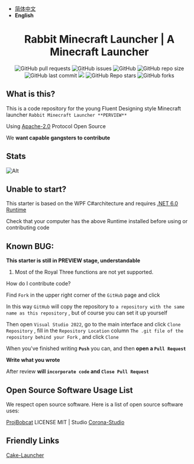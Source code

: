 - [简体中文](https://github.com/TUSITU123/Rabbit-Minecraft-Launcher/blob/main/README.md)
- **English**

<h1 align="center">Rabbit Minecraft Launcher | A Minecraft Launcher</h1>

<p align="center">
<img alt="GitHub pull requests" src="https://img.shields.io/github/issues-pr/TUSITU123/Rabbit-Minecraft-Launcher?label=Pull%20Requests&style=flat-square">
<img alt="GitHub issues" src="https://img.shields.io/github/issues/TUSITU123/Rabbit-Minecraft-Launcher?label=Issues&style=flat-square">
<img alt="GitHub" src="https://img.shields.io/github/license/TUSITU123/Rabbit-Minecraft-Launcher?label=License&style=flat-square">
<img alt="GitHub repo size" src="https://img.shields.io/github/repo-size/TUSITU123/Rabbit-Minecraft-Launcher?label=Repository%20Size&style=flat-square">
<img alt="GitHub last commit" src="https://img.shields.io/github/last-commit/TUSITU123/Rabbit-Minecraft-Launcher?label=Last%20commit&style=flat-square">
<img src="https://img.shields.io/badge/Author-TUSITU123-blue?style=flat-square">
<img alt="GitHub Repo stars" src="https://img.shields.io/github/stars/TUSITU123/Rabbit-Minecraft-Launcher?label=Stars&style=flat-square">
<img alt="GitHub forks" src="https://img.shields.io/github/forks/TUSITU123/Rabbit-Minecraft-Launcher?label=Forks&style=flat-square"> 
</p>

## What is this?

This is a code repository for the young Fluent Designing style Minecraft launcher `Rabbit Minecraft Launcher **PERVIEW**`

Using [Apache-2.0](https://github.com/TUSITU123/Rabbit-Minecraft-Launcher/blob/main/LICENSE) Protocol Open Source

We **want capable gangsters to contribute**

## Stats

![Alt](https://repobeats.axiom.co/api/embed/da47463127441eb69aac0b096cf679887b477731.svg "Repobeats analytics image")

## Unable to start?

This starter is based on the WPF C#architecture and requires [.NET 6.0 Runtime](https://dotnet.microsoft.com/download)

Check that your computer has the above Runtime installed before using or contributing code

## Known BUG:

**This starter is still in PREVIEW stage, understandable**

1. Most of the Royal Three functions are not yet supported.

How do I contribute code?

Find `Fork` in the upper right corner of the `GitHub` page and click

In this way `GitHub` will copy the repository to `a repository with the same name as this repository` , but of course you can set it up yourself

Then open `Visual Studio 2022`, go to the main interface and click `Clone Repository` , fill in the `Repository Location` column `The .git file of the repository behind your Fork` , and click `Clone`

When you've finished writing **`Push`** you can, and then **open a `Pull Request`**

**Write what you wrote**

After review **will `incorporate code` and `Close Pull Request`**

## Open Source Software Usage List

We respect open source software. Here is a list of open source software uses:

[ProjBobcat](https://github.com/Corona-Studio/ProjBobcat) LICENSE MIT | Studio [Corona-Studio](https://github.com/Corona-Studio)

## Friendly Links

[Cake-Launcher](https://github.com/Big-Cake-jpg/Cake-Launcher)